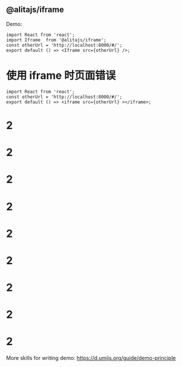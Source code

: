
## @alitajs/iframe

Demo:

```tsx
import React from 'react';
import Iframe  from '@alitajs/iframe';
const otherUrl = 'http://localhost:8000/#/';
export default () => <Iframe src={otherUrl} />;
```




# 使用 iframe 时页面错误

```tsx
import React from 'react';
const otherUrl = 'http://localhost:8000/#/';
export default () => <iframe src={otherUrl} ></iframe>;
```

# 2
# 2
# 2
# 2
# 2
# 2
# 2
# 2
# 2




More skills for writing demo: https://d.umijs.org/guide/demo-principle

